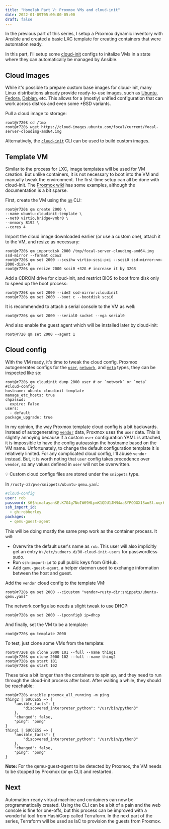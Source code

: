 ```yaml
---
title: "Homelab Part V: Proxmox VMs and cloud-init"
date: 2022-01-09T05:00:00-05:00
draft: false
---
```


In the previous part of this series, I setup a Proxmox dynamic inventory with Ansible and created a basic LXC template for creating containers that were automation ready.

In this part, I'll setup some [cloud-init](https://cloudinit.readthedocs.io/en/latest/) configs to initalize VMs in a state where they can automatically be managed by Ansible.

## Cloud Images

While it's possible to prepare custom base images for cloud-init, many Linux distributions already provide ready-to-use images, such as [Ubuntu](https://cloud-images.ubuntu.com), [Fedora](https://alt.fedoraproject.org/cloud/), [Debian](https://cloud.debian.org/images/cloud/), etc. This allows for a (mostly) unified configuration that can work across distros and even some *BSD variants.

Pull a cloud image to storage:

```console
root@r720$ cd /tmp
root@r720$ wget https://cloud-images.ubuntu.com/focal/current/focal-server-cloudimg-amd64.img
```

Alternatively, the [`cloud-init`](https://cloudinit.readthedocs.io/en/latest/topics/cli.html#cli-interface) CLI can be used to build custom images.

## Template VM

Similar to the process for LXC, image templates will be used for VM creation. But unlike containers, it is not necessary to boot into the VM and manually tweak the environment. The first-time setup can all be done with cloud-init. The [Proxmox wiki](https://pve.proxmox.com/wiki/Cloud-Init_Support) has some examples, although the documentation is a bit sparse.

First, create the VM using the [`qm`](https://pve.proxmox.com/pve-docs/qm.1.html) CLI:

```console
root@r720$ qm create 2000 \
--name ubuntu-cloudinit-template \
--net0 virtio,bridge=vmbr0 \
--memory 8192 \
--cores 4
```

Import the cloud image downloaded earlier (or use a custom one), attach it to the VM, and resize as necessary:

```console
root@r720$ qm importdisk 2000 /tmp/focal-server-cloudimg-amd64.img ssd-mirror --format qcow2
root@r720$ qm set 2000 --scsihw virtio-scsi-pci --scsi0 ssd-mirror:vm-2000-disk-0
root@r720$ qm resize 2000 scsi0 +32G # increase it by 32GB
```

Add a CDROM drive for cloud-init, and restrict BIOS to boot from disk only to speed up the boot process:

```console
root@r720$ qm set 2000 --ide2 ssd-mirror:cloudinit
root@r720$ qm set 2000 --boot c --bootdisk scsi0
```

It is recommended to attach a serial console to the VM as well:

```console
root@r720$ qm set 2000 --serial0 socket --vga serial0
```

And also enable the guest agent which will be installed later by cloud-init:

```console
root@r720 qm set 2000 --agent 1
```

## Cloud config

With the VM ready, it's time to tweak the cloud config. Proxmox autogenerates configs for the [`user`](https://cloudinit.readthedocs.io/en/latest/topics/examples.html), [`network`](https://cloudinit.readthedocs.io/en/latest/topics/network-config.html), and [`meta`](https://cloudinit.readthedocs.io/en/latest/topics/instancedata.html) types, they can be inspected like so:

```console
root@r720$ qm cloudinit dump 2000 user # or `network` or `meta`
#cloud-config
hostname: ubuntu-cloudinit-template
manage_etc_hosts: true
chpasswd:
  expire: False
users:
  - default
package_upgrade: true
```

In my opinion, the way Proxmox template cloud config is a bit backwards. Instead of autogenerating [`vendor`](https://cloudinit.readthedocs.io/en/latest/topics/vendordata.html) data, Proxmox uses the `user` data. This is slightly annoying because if a custom `user` configuration YAML is attached, it is impossible to have the config autoassign the hostname based on the VM name. Unfortunately, to change the default configuration template it is relatively limited. For any complicated cloud config, I'll abuse `vendor` instead. But, it is worth noting that `user` config takes precedence over `vendor`, so any values defined in `user` will not be overwritten.

💡 Custom cloud configs files are stored under the `snippets` type.

In `/rusty-z2/pve/snippets/ubuntu-qemu.yaml`:

```yaml
#cloud-config
user: rob
password: $6$himalayan$E.K7G4g7NoIW69HLpmK1QDU1JMN4aaSYPOOGX1SwoSl.uqr64JruCEeDH0nLi9CxJR1/2HGTnTDVKfCC2ubub1
ssh_import_id:
  - gh:robherley
packages:
  - qemu-guest-agent
```

This will be doing mostly the same prep work as the container process. It will:
- Overwrite the default user's name as `rob`. This user will also implicitly get an entry in `/etc/sudoers.d/90-cloud-init-users` for passwordless sudo.
- Run `ssh-import-id` to pull public keys from GitHub.
- Add `qemu-guest-agent`, a helper daemon used to exchange information between the host and guest.

Add the `vendor` cloud config to the template VM:

```console
root@r720$ qm set 2000 --cicustom "vendor=rusty-dir:snippets/ubuntu-qemu.yaml"
```

The network config also needs a slight tweak to use DHCP:

```console
root@r720$ qm set 2000 --ipconfig0 ip=dhcp
```

And finally, set the VM to be a template:

```console
root@r720$ qm template 2000
```

To test, just clone some VMs from the template:

```console
root@r720$ qm clone 2000 101 --full --name thing1
root@r720$ qm clone 2000 102 --full --name thing2
root@r720$ qm start 101
root@r720$ qm start 102
```

These take a bit longer than the containers to spin up, and they need to run through the cloud-init process after boot. After waiting a while, they should be reachable:

```console
root@r720$ ansible proxmox_all_running -m ping
thing2 | SUCCESS => {
    "ansible_facts": {
        "discovered_interpreter_python": "/usr/bin/python3"
    },
    "changed": false,
    "ping": "pong"
}
thing1 | SUCCESS => {
    "ansible_facts": {
        "discovered_interpreter_python": "/usr/bin/python3"
    },
    "changed": false,
    "ping": "pong"
}
```

**Note:** For the qemu-guest-agent to be detected by Proxmox, the VM needs to be stopped by Proxmox (or `qm` CLI) and restarted.

## Next

Automation-ready virtual machine and containers can now be programmatically created. Using the CLI can be a bit of a pain and the web console is fine for one-offs, but this process can be improved with a wonderful tool from HashiCorp called Terraform. In the next part of the series, Terraform will be used as IaC to provision the guests from Proxmox.